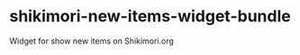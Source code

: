 shikimori-new-items-widget-bundle
=================================

Widget for show new items on Shikimori.org
